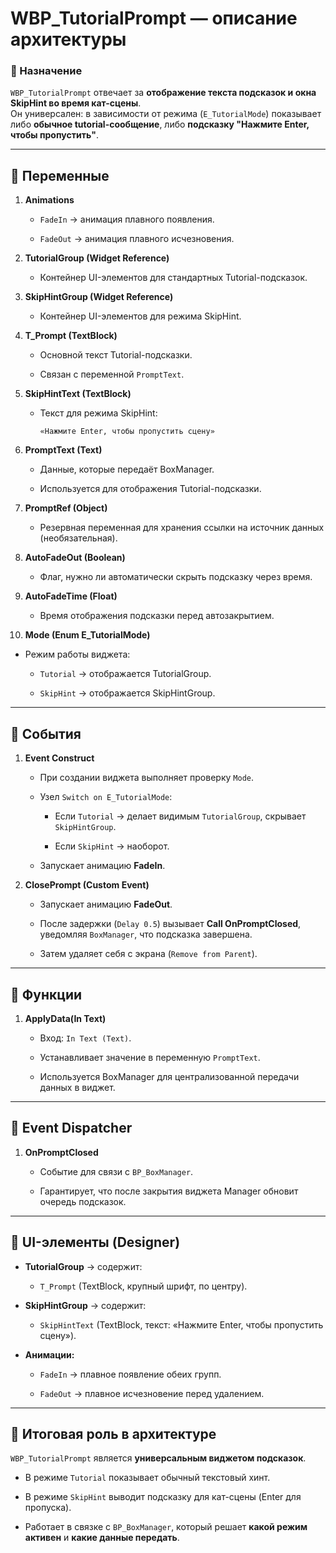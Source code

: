 # WBP_TutorialPrompt — описание архитектуры

### 🎯 Назначение

`WBP_TutorialPrompt` отвечает за **отображение текста подсказок и окна SkipHint во время кат-сцены**.  
Он универсален: в зависимости от режима (`E_TutorialMode`) показывает либо **обычное tutorial-сообщение**, либо **подсказку "Нажмите Enter, чтобы пропустить"**.

---

## 🔹 Переменные

1. **Animations**
    
    - `FadeIn` → анимация плавного появления.
        
    - `FadeOut` → анимация плавного исчезновения.
        
2. **TutorialGroup (Widget Reference)**
    
    - Контейнер UI-элементов для стандартных Tutorial-подсказок.
        
3. **SkipHintGroup (Widget Reference)**
    
    - Контейнер UI-элементов для режима SkipHint.
        
4. **T_Prompt (TextBlock)**
    
    - Основной текст Tutorial-подсказки.
        
    - Связан с переменной `PromptText`.
        
5. **SkipHintText (TextBlock)**
    
    - Текст для режима SkipHint:
        
        `«Нажмите Enter, чтобы пропустить сцену»`
        
6. **PromptText (Text)**
    
    - Данные, которые передаёт BoxManager.
        
    - Используется для отображения Tutorial-подсказки.
        
7. **PromptRef (Object)**
    
    - Резервная переменная для хранения ссылки на источник данных (необязательная).
        
8. **AutoFadeOut (Boolean)**
    
    - Флаг, нужно ли автоматически скрыть подсказку через время.
        
9. **AutoFadeTime (Float)**
    
    - Время отображения подсказки перед автозакрытием.
        
10. **Mode (Enum E_TutorialMode)**
    

- Режим работы виджета:
    
    - `Tutorial` → отображается TutorialGroup.
        
    - `SkipHint` → отображается SkipHintGroup.
        

---

## 🔹 События

1. **Event Construct**
    
    - При создании виджета выполняет проверку `Mode`.
        
    - Узел `Switch on E_TutorialMode`:
        
        - Если `Tutorial` → делает видимым `TutorialGroup`, скрывает `SkipHintGroup`.
            
        - Если `SkipHint` → наоборот.
            
    - Запускает анимацию **FadeIn**.
        
2. **ClosePrompt (Custom Event)**
    
    - Запускает анимацию **FadeOut**.
        
    - После задержки (`Delay 0.5`) вызывает **Call OnPromptClosed**, уведомляя `BoxManager`, что подсказка завершена.
        
    - Затем удаляет себя с экрана (`Remove from Parent`).
        

---

## 🔹 Функции

1. **ApplyData(In Text)**
    
    - Вход: `In Text (Text)`.
        
    - Устанавливает значение в переменную `PromptText`.
        
    - Используется BoxManager для централизованной передачи данных в виджет.
        

---

## 🔹 Event Dispatcher

1. **OnPromptClosed**
    
    - Событие для связи с `BP_BoxManager`.
        
    - Гарантирует, что после закрытия виджета Manager обновит очередь подсказок.
        

---

## 🔹 UI-элементы (Designer)

- **TutorialGroup** → содержит:
    
    - `T_Prompt` (TextBlock, крупный шрифт, по центру).
        
- **SkipHintGroup** → содержит:
    
    - `SkipHintText` (TextBlock, текст: «Нажмите Enter, чтобы пропустить сцену»).
        
- **Анимации:**
    
    - `FadeIn` → плавное появление обеих групп.
        
    - `FadeOut` → плавное исчезновение перед удалением.
        

---

## 🔹 Итоговая роль в архитектуре

`WBP_TutorialPrompt` является **универсальным виджетом подсказок**.

- В режиме `Tutorial` показывает обычный текстовый хинт.
    
- В режиме `SkipHint` выводит подсказку для кат-сцены (Enter для пропуска).
    
- Работает в связке с `BP_BoxManager`, который решает **какой режим активен** и **какие данные передать**.